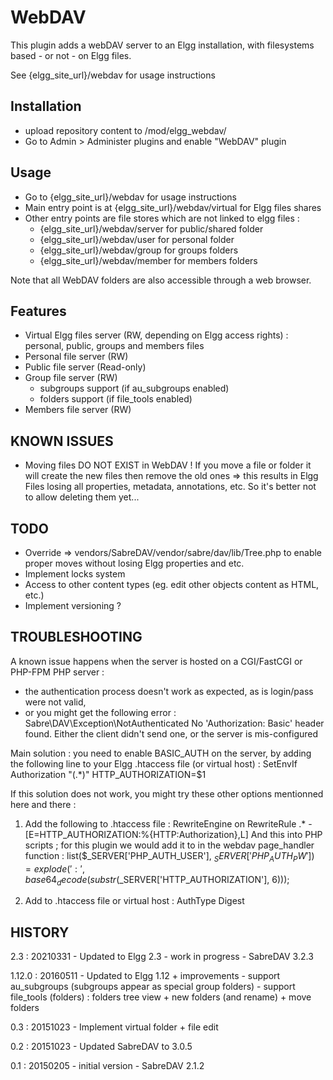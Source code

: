 WebDAV
======

This plugin adds a webDAV server to an Elgg installation, with filesystems based - or not - on Elgg files.

See {elgg_site_url}/webdav for usage instructions


## Installation
- upload repository content to /mod/elgg_webdav/
- Go to Admin > Administer plugins and enable "WebDAV" plugin

## Usage
- Go to {elgg_site_url}/webdav for usage instructions
- Main entry point is at {elgg_site_url}/webdav/virtual for Elgg files shares
- Other entry points are file stores which are not linked to elgg files :
	- {elgg_site_url}/webdav/server for public/shared folder
	- {elgg_site_url}/webdav/user for personal folder
	- {elgg_site_url}/webdav/group for groups folders
	- {elgg_site_url}/webdav/member for members folders

Note that all WebDAV folders are also accessible through a web browser.


## Features
 * Virtual Elgg files server (RW, depending on Elgg access rights) : personal, public, groups and members files
 * Personal file server (RW)
 * Public file server (Read-only)
 * Group file server (RW)
   - subgroups support (if au_subgroups enabled)
   - folders support (if file_tools enabled)
 * Members file server (RW)

## KNOWN ISSUES
 * Moving files DO NOT EXIST in WebDAV ! If you move a file or folder it will create the new files then remove the old ones => this results in Elgg Files losing all properties, metadata, annotations, etc. So it's better not to allow deleting them yet...

## TODO
 * Override => vendors/SabreDAV/vendor/sabre/dav/lib/Tree.php to enable proper moves without losing Elgg properties and etc.
 * Implement locks system
 * Access to other content types (eg. edit other objects content as HTML, etc.)
 * Implement versioning ?


## TROUBLESHOOTING
A known issue happens when the server is hosted on a CGI/FastCGI or PHP-FPM PHP server : 
- the authentication process doesn't work as expected, as is login/pass were not valid, 
- or you might get the following error : 
	Sabre\DAV\Exception\NotAuthenticated
	No 'Authorization: Basic' header found. Either the client didn't send one, or the server is mis-configured

Main solution : you need to enable BASIC_AUTH on the server, by adding the following line to your Elgg .htaccess file (or virtual host) :
	SetEnvIf Authorization "(.*)" HTTP_AUTHORIZATION=$1

If this solution does not work, you might try these other options mentionned here and there :

1) Add the following to .htaccess file :
	<IfModule mod_rewrite.c>
	RewriteEngine on
	RewriteRule .* - [E=HTTP_AUTHORIZATION:%{HTTP:Authorization},L]
	</IfModule>
And this into PHP scripts ; for this plugin we would add it to in the webdav page_handler function :
	list($_SERVER['PHP_AUTH_USER'], $_SERVER['PHP_AUTH_PW']) = explode(':', base64_decode(substr($_SERVER['HTTP_AUTHORIZATION'], 6)));

2) Add to .htaccess file or virtual host :
	AuthType Digest


## HISTORY

2.3 : 20210331 - Updated to Elgg 2.3
	- work in progress
	- SabreDAV 3.2.3

1.12.0 : 20160511 - Updated to Elgg 1.12 + improvements
	- support au_subgroups (subgroups appear as special group folders)
	- support file_tools (folders) : folders tree view + new folders (and rename) + move folders

0.3 : 20151023 - Implement virtual folder + file edit

0.2 : 20151023 - Updated SabreDAV to 3.0.5

0.1 : 20150205 - initial version
	- SabreDAV 2.1.2


